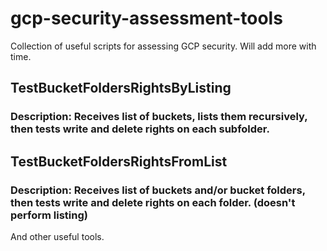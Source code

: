 # gcp-security-assessment-tools
Collection of useful scripts for assessing GCP security.
Will add more with time.

## TestBucketFoldersRightsByListing
### Description: Receives list of buckets, lists them recursively, then tests write and delete rights on each subfolder.

## TestBucketFoldersRightsFromList
### Description: Receives list of buckets and/or bucket folders, then tests write and delete rights on each folder. (doesn't perform listing)

And other useful tools.